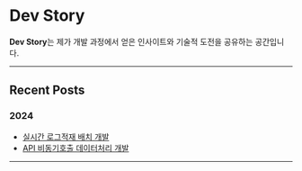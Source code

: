 # Dev Story

**Dev Story**는 제가 개발 과정에서 얻은 인사이트와 기술적 도전을 공유하는 공간입니다. 


---

## Recent Posts

### 2024

- [실시간 로그적재 배치 개발](/blog/dev-story/실시간%20로그적재%20배치개발)
- [API 비동기호출 데이터처리 개발](/blog/dev-story/API%20비동기호출%20데이터처리%20개발)


---

[//]: # (## Categories)

[//]: # ()
[//]: # (### Frontend Development)

[//]: # (- [React와 Angular를 활용한 SPA 개발]&#40;/dev-story/react-angular-spa-개발&#41;)

[//]: # (- [웹 성능 최적화 기법]&#40;/dev-story/웹-성능-최적화-기법&#41;)

[//]: # ()
[//]: # (### Backend Development)

[//]: # (- [Spring Boot와 Microservices]&#40;/dev-story/spring-boot-microservices&#41;)

[//]: # (- [REST API 디자인 및 구현]&#40;/dev-story/rest-api-디자인-구현&#41;)

[//]: # ()
[//]: # (### Data Processing)

[//]: # (- [실시간 데이터 처리 아키텍처]&#40;/dev-story/실시간-데이터-처리-아키텍처&#41;)

[//]: # (- [대용량 데이터베이스 최적화]&#40;/dev-story/대용량-데이터베이스-최적화&#41;)


